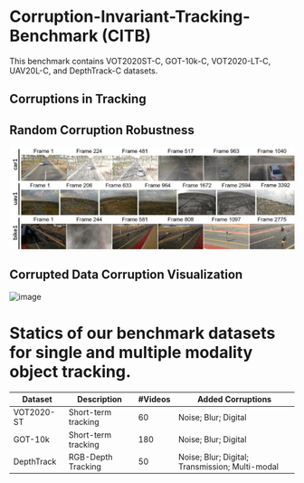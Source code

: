 # Corruption-Invariant-Tracking-Benchmark (CITB)

This benchmark contains VOT2020ST-C, GOT-10k-C, VOT2020-LT-C, UAV20L-C, and DepthTrack-C datasets.

## Corruptions in Tracking

## Random Corruption Robustness

![image](https://github.com/memoryunreal/Corruption-Invariant-Tracking-Benchmark/blob/main/randomuav.png)

## Corrupted Data Corruption Visualization

![image](https://github.com/memoryunreal/Corruption-Invariant-Tracking-Benchmark/blob/main/visualization.png)

# Statics of our benchmark datasets for single and multiple modality object tracking.
| Dataset                      | Description         | \#Videos | Added Corruptions                               |
|------------------------------|---------------------|----------|-------------------------------------------------|
| VOT2020-ST    | Short-term tracking | 60       | Noise; Blur; Digital                            |
| GOT-10k        | Short-term tracking | 180      | Noise; Blur; Digital                            |
| DepthTrack  | RGB-Depth Tracking  | 50       | Noise; Blur; Digital; Transmission; Multi-modal |
